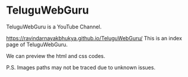 # TeluguWebGuru
TeluguWebGuru is a YouTube Channel.


https://ravindarnayakbhukya.github.io/TeluguWebGuru/
This is an index page of TeluguWebGuru.

We can preview the html and css codes.


P.S. Images paths may not be traced due to unknown issues.
